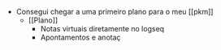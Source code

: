 - Consegui chegar a uma primeiro plano para o meu [[pkm]]
	- [[Plano]]
		- Notas virtuais diretamente no logseq
		- Apontamentos e anotaç